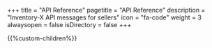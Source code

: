 +++
title = "API Reference"
pagetitle = "API Reference"
description = "Inventory-X API messages for sellers"
icon = "fa-code" 
weight = 3
alwaysopen = false
isDirectory = false
+++


{{%custom-children%}}